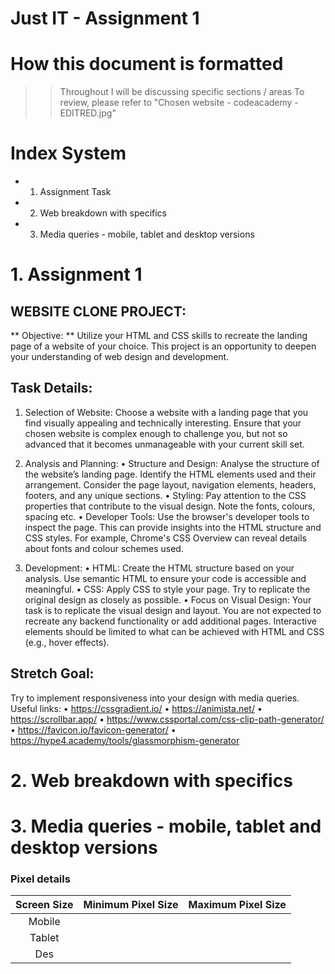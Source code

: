 # Just IT - Assignment 1

# How this document is formatted
>> Throughout I will be discussing specific sections / areas
>> To review, please refer to "Chosen website - codeacademy - EDITRED.jpg"

# Index System
- 1. Assignment Task
- 2. Web breakdown with specifics
- 3. Media queries - mobile, tablet and desktop versions 
  
# 1. Assignment 1 
## WEBSITE CLONE PROJECT:
** Objective: ** Utilize your HTML and CSS skills to recreate the landing page of a website of your choice. This project is an opportunity to deepen your understanding of web design and development. 

## Task Details:
1. Selection of Website: Choose a website with a landing page that you find visually appealing and technically interesting. Ensure that your chosen website is complex enough to challenge you, but not so advanced that it becomes unmanageable with your current skill set.
2. Analysis and Planning:
• Structure and Design: Analyse the structure of the website’s landing page. Identify the HTML elements used and their arrangement. Consider the page layout, navigation elements, headers, footers, and any unique sections.
• Styling: Pay attention to the CSS properties that contribute to the visual design. Note the fonts, colours, spacing etc.
• Developer Tools: Use the browser's developer tools to inspect the page. This can provide insights into the HTML structure and CSS styles. For example, Chrome's CSS Overview can reveal details about fonts and colour schemes used.

3. Development:
• HTML: Create the HTML structure based on your analysis. Use semantic HTML to ensure your code is accessible and meaningful.
• CSS: Apply CSS to style your page. Try to replicate the original design as closely as possible.
• Focus on Visual Design: Your task is to replicate the visual design and layout. You are not expected to recreate any backend functionality or add additional pages. Interactive elements should be limited to what can be achieved with HTML and CSS
(e.g., hover effects). 

## Stretch Goal:
Try to implement responsiveness into your design with media queries.
Useful links:
• https://cssgradient.io/
• https://animista.net/
• https://scrollbar.app/
• https://www.cssportal.com/css-clip-path-generator/
• https://favicon.io/favicon-generator/
• https://hype4.academy/tools/glassmorphism-generator

# 2. Web breakdown with specifics



# 3. Media queries - mobile, tablet and desktop versions 
### Pixel details 
| Screen Size | Minimum Pixel Size | Maximum Pixel Size | 
|:---:|:---:|:---:|
| Mobile 
| Tablet | 
| Des